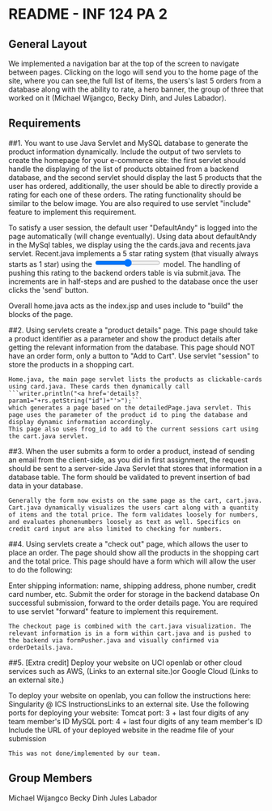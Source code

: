 # README - INF 124 PA 2

## General Layout

We implemented a navigation bar at the top of the screen to navigate between pages. Clicking on the logo will send you to the home page of the site, where you can see,the full list of items, the users's last 5 orders from a database along with the ability to rate, a hero banner, the group of three that worked on it (Michael Wijangco, Becky Dinh, and Jules Labador).

## Requirements

##1. You want to use Java Servlet and MySQL database to generate the product information dynamically. Include the output of two servlets to create the homepage for your e-commerce site: the first servlet should handle the displaying of the list of products obtained from a backend database, and the second servlet should display the last 5 products that the user has ordered, additionally, the user should be able to directly provide a rating for each one of these orders. The rating functionality should be similar to the below image. You are also required to use servlet "include" feature to implement this requirement.

  To satisfy a user session, the default user "DefaultAndy" is logged into the page automatically (will change eventually). Using data about defaultAndy in the MySql tables, we display using the the cards.java and recents.java servlet. Recent.java implements a 5 star rating system (that visually always starts as 1 star) using the <input type='range'> model. The handling of pushing this rating to the backend orders table is via submit.java. The increments are in half-steps and are pushed to the database once the user clicks the 'send' button.

  Overall home.java acts as the index.jsp and uses include to "build" the blocks of the page.

##2. Using servlets create a "product details" page. This page should take a product identifier as a parameter and show the product details after getting the relevant information from the database. This page should NOT have an order form, only a button to "Add to Cart". Use servlet "session" to store the products in a shopping cart.
    
    Home.java, the main page servlet lists the products as clickable-cards using card.java. These cards then dynamically call
    ```writer.println("<a href='details?param1="+rs.getString("id")+"'>");```
    which generates a page based on the detailedPage.java servlet. This page uses the parameter of the product id to ping the database and display dynamic information accordingly.
    This page also uses frog_id to add to the current sessions cart using the cart.java servlet.


##3. When the user submits a form to order a product, instead of sending an email from the client-side, as you did in first assignment, the request should be sent to a server-side Java Servlet that stores that information in a database table. The form should be validated to prevent insertion of bad data in your database. 

    Generally the form now exists on the same page as the cart, cart.java. 
    Cart.java dynamically visualizes the users cart along with a quantity of items and the total price. The form validates loosely for numbers, and evaluates phonenumbers loosely as text as well. Specifics on credit card input are also limited to checking for numbers.


##4. Using servlets create a "check out" page, which allows the user to place an order. The page should show all the products in the shopping cart and the total price. This page should have a form which will allow the user to do the following:

Enter shipping information: name, shipping address, phone number, credit card number, etc.
Submit the order for storage in the backend database
On successful submission, forward to the order details page. You are required to use servlet "forward" feature to implement this requirement.

    The checkout page is combined with the cart.java visualization. The relevant information is in a form within cart.java and is pushed to the backend via formPusher.java and visually confirmed via orderDetails.java.

##5. [Extra credit] Deploy your website on UCI openlab or other cloud services such as AWS,  (Links to an external site.)or Google Cloud (Links to an external site.)

To deploy your website on openlab, you can follow the instructions here: Singularity @ ICS InstructionsLinks to an external site. 
Use the following ports for deploying your website:
Tomcat port: 3 + last four digits of any team member's ID
MySQL port: 4 + last four digits of any team member's ID
Include the URL of your deployed website in the readme file of your submission

    This was not done/implemented by our team.

## Group Members

Michael Wijangco
Becky Dinh
Jules Labador